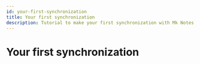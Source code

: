 ```yaml
---
id: your-first-synchronization
title: Your first synchronization
description: Tutorial to make your first synchronization with Mk Notes
---
```


# Your first synchronization